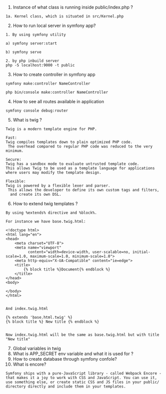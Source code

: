 1. Instance of what class is running inside public/index.php ?
```
1a. Kernel class, which is situated in src/Kernel.php
```
2. How to run local server in symfony app?

```
1. By using symfony utility

a) symfony server:start

b) symfony serve

2. by php inbuild server
php -S localhost:9000 -t public
```

3. How to create controller in symfony app

```
symfony make:controller NameController

php bin/console make:controller NameController
```

4. How to see all routes available in application
```
symfony console debug:router
```

5. What is twig ? 
```
Twig is a modern template engine for PHP.

Fast: 
Twig compiles templates down to plain optimized PHP code.
 The overhead compared to regular PHP code was reduced to the very minimum.

Secure: 
Twig has a sandbox mode to evaluate untrusted template code. 
This allows Twig to be used as a template language for applications where users may modify the template design.

Flexible: 
Twig is powered by a flexible lexer and parser.
 This allows the developer to define its own custom tags and filters,
  and create its own DSL.
```

6. How to extend twig templates ? 
```
By using %extends% directive and %block%.

For instance we have base.twig.html:

<!doctype html>
<html lang="en">
<head>
    <meta charset="UTF-8">
    <meta name="viewport"
          content="width=device-width, user-scalable=no, initial-scale=1.0, maximum-scale=1.0, minimum-scale=1.0">
    <meta http-equiv="X-UA-Compatible" content="ie=edge">
    <title>
        {% block title %}Document{% endblock %}
    </title>
</head>
<body>

</body>
</html>


And index.twig.html

{% extends 'base.html.twig' %}
{% block title %} New title {% endblock %}


Now index.twig.html will be the same as base.twig.html but with title "New title"
```

7. Global variables in twig
8. What is APP_SECRET env variable and what it is used for ? 
9. How to create database through symfony confole?
10. What is encore? 

```
Symfony ships with a pure-JavaScript library - called Webpack Encore - that makes it a joy to work with CSS and JavaScript. You can use it, use something else, or create static CSS and JS files in your public/ directory directly and include them in your templates.
```
